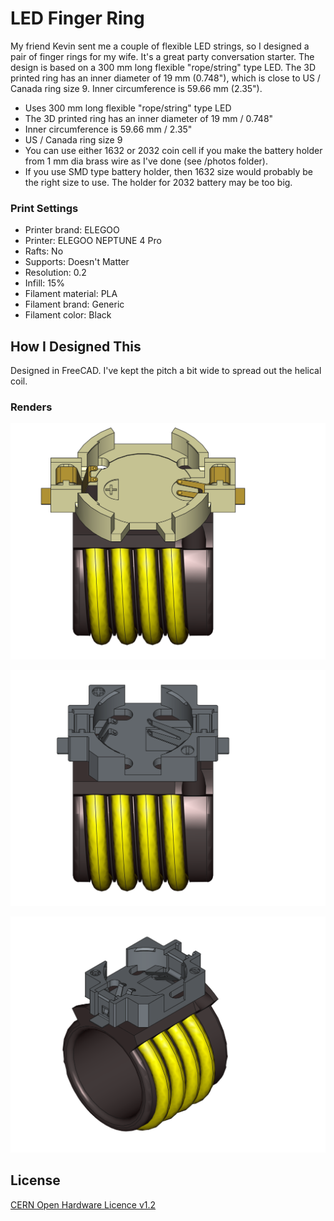 # LED Finger Ring

My friend Kevin sent me a couple of flexible LED strings, so I designed a pair of finger rings for my wife. It's a great party conversation starter. The design is based on a 300 mm long flexible "rope/string" type LED. The 3D printed ring has an inner diameter of 19 mm (0.748"), which is close to US / Canada ring size 9. Inner circumference is 59.66 mm (2.35").

- Uses 300 mm long flexible "rope/string" type LED
- The 3D printed ring has an inner diameter of 19 mm / 0.748"
- Inner circumference is 59.66 mm / 2.35"
- US / Canada ring size 9
- You can use either 1632 or 2032 coin cell if you make the battery holder from 1 mm dia brass wire as I've done (see /photos folder).
- If you use SMD type battery holder, then 1632 size would probably be the right size to use. The holder for 2032 battery may be too big.

### Print Settings
- Printer brand: ELEGOO
- Printer: ELEGOO NEPTUNE 4 Pro
- Rafts: No
- Supports: Doesn't Matter
- Resolution: 0.2
- Infill: 15%
- Filament material: PLA
- Filament brand: Generic
- Filament color: Black

## How I Designed This
Designed in FreeCAD. I've kept the pitch a bit wide to spread out the helical coil.

### Renders
![Name Badge](https://github.com/wyolum/LED_Finger_Ring/blob/main/renders/LED_ring_v1_01.png)

![Name Badge](https://github.com/wyolum/LED_Finger_Ring/blob/main/renders/LED_ring_v1_02.png)

![Name Badge](https://github.com/wyolum/LED_Finger_Ring/blob/main/renders/LED_ring_v1_03.png)


License
-------
[CERN Open Hardware Licence v1.2 ]

[CERN Open Hardware Licence v1.2 ]:http://www.ohwr.org/attachments/2388/cern_ohl_v_1_2.txt

